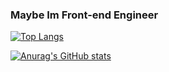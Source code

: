 ### Maybe Im Front-end Engineer


[![Top Langs](https://github-readme-stats.vercel.app/api/top-langs/?username=Manato-K)](https://github.com/anuraghazra/github-readme-stats)

[![Anurag's GitHub stats](https://github-readme-stats.vercel.app/api?username=Manato-K)](https://github.com/anuraghazra/github-readme-stats)
